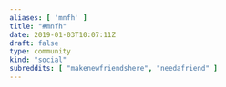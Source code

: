 ```yaml
---
aliases: [ 'mnfh' ]
title: "#mnfh"
date: 2019-01-03T10:07:11Z
draft: false
type: community
kind: "social"
subreddits: [ "makenewfriendshere", "needafriend" ]
---
```

